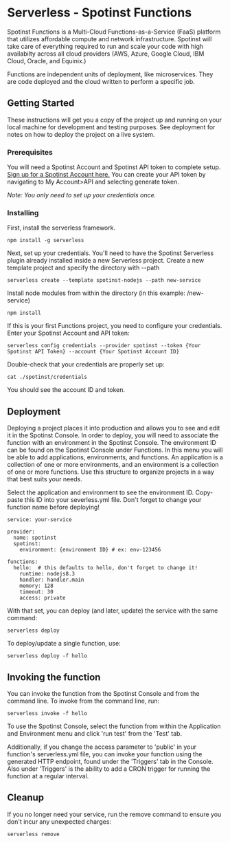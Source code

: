 # Serverless - Spotinst Functions
Spotinst Functions is a Multi-Cloud Functions-as-a-Service (FaaS) platform that utilizes affordable compute and network infrastructure. Spotinst will take care of everything required to run and scale your code with high availabilty across all cloud providers (AWS, Azure, Google Cloud, IBM Cloud, Oracle, and Equinix.)

Functions are independent units of deployment, like microservices. They are code deployed and the cloud written to perform a specific job. 

## Getting Started
These instructions will get you a copy of the project up and running on your local machine for development and testing purposes. See deployment for notes on how to deploy the project on a live system.

### Prerequisites
You will need a Spotinst Account and Spotinst API token to complete setup. [Sign up for a Spotinst Account here.](https://console.spotinst.com/?utm_source=website&utm_medium=header#/auth/signUp "Spotinst Signup")
You can create your API token by navigating to My Account>API and selecting generate token.

*Note: You only need to set up your credentials once.*

### Installing
First, install the serverless framework.
```
npm install -g serverless
```
Next, set up your credentials. You'll need to have the Spotinst Serverless plugin already installed inside a new Serverless project. Create a new template project and specify the directory with --path
```
serverless create --template spotinst-nodejs --path new-service
```
Install node modules from within the directory (in this example: /new-service)
```
npm install
```
If this is your first Functions project, you need to configure your credentials. Enter your Spotinst Account and API token:

```
serverless config credentials --provider spotinst --token {Your Spotinst API Token} --account {Your Spotinst Account ID}
```
Double-check that your credentials are properly set up:
```
cat ./spotinst/credentials
```
You should see the account ID and token.

## Deployment

Deploying a project places it into production and allows you to see and edit it in the Spotinst Console. In order to deploy, you will need to associate the function with an environment in the Spotinst Console. The environment ID can be found on the Spotinst Console under Functions. In this menu you will be able to add applications, environments, and functions. An application is a collection of one or more environments, and an environment is a collection of one or more functions. Use this structure to organize projects in a way that best suits your needs.

Select the application and environment to see the environment ID. Copy-paste this ID into your severless.yml file. Don't forget to change your function name before deploying!
```
service: your-service

provider:
  name: spotinst
  spotinst:
    environment: {environment ID} # ex: env-123456

functions:
  hello:  # this defaults to hello, don't forget to change it!
    runtime: nodejs8.3
    handler: handler.main
    memory: 128
    timeout: 30
    access: private
```
With that set, you can deploy (and later, update) the service with the same command:
```
serverless deploy
```
To deploy/update a single function, use:
```
serverless deploy -f hello
```

## Invoking the function
You can invoke the function from the Spotinst Console and from the command line. To invoke from the command line, run: 
```
serverless invoke -f hello
```
To use the Spotinst Console, select the function from within the Application and Environment menu and click 'run test' from the 'Test' tab. 

Additionally, if you change the access parameter to 'public' in your function's serverless.yml file, you can invoke your function using the generated HTTP endpoint, found under the 'Triggers' tab in the Console. Also under 'Triggers' is the ability to add a CRON trigger for running the function at a regular interval.

## Cleanup
If you no longer need your service, run the remove command to ensure you don't incur any unexpected charges:
```
serverless remove
```
